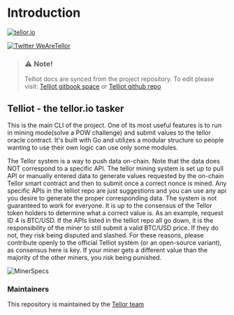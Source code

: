 # Introduction

[![tellor.io](../.gitbook/assets/Tellor.png)](https://www.tellor.io/)

[![Twitter WeAreTellor](https://img.shields.io/twitter/url/http/shields.io.svg?style=social)](https://twitter.com/WeAreTellor)

> ### ⚠️ Note!
>
> Telliot docs are synced from the project repository. To edit please visit: [Telliot gitbook space](https://app.gitbook.com/@tellor-2/s/telliot/) or [Telliot github repo](https://github.com/tellor-io/telliot/tree/master/docs)

## Telliot - the tellor.io tasker

This is the main CLI of the project. One of its most useful features is to run in mining mode\(solve a POW challenge\) and submit values to the tellor oracle contract. It's built with Go and utilizes a modular structure so people wanting to use their own logic can use only some modules.

The Tellor system is a way to push data on-chain. Note that the data does NOT correspond to a specific API. The tellor mining system is set up to pull API or manually entered data to generate values requested by the on-chain Tellor smart contract and then to submit once a correct nonce is mined. Any specific APIs in the telliot repo are just suggestions and you can use any api you desire to generate the proper corresponding data. The system is not guaranteed to work for everyone. It is up to the consensus of the Tellor token holders to determine what a correct value is. As an example, request ID 4 is BTC/USD. If the APIs listed in the telliot repo all go down, it is the responsibility of the miner to still submit a valid BTC/USD price. If they do not, they risk being disputed and slashed. For these reasons, please contribute openly to the official Telliot system \(or an open-source variant\), as consensus here is key. If your miner gets a different value than the majority of the other miners, you risk being punished.

![MinerSpecs](../.gitbook/assets/minerspecs.png)

### Maintainers

This repository is maintained by the [Tellor team](https://github.com/orgs/tellor-io/people)

